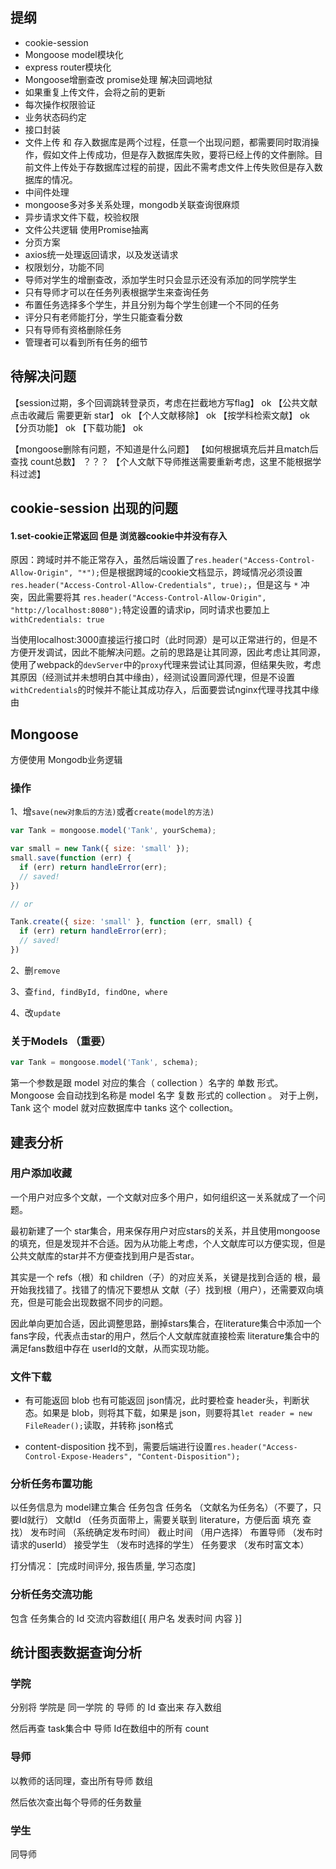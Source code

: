 ## 提纲
* cookie-session
* Mongoose model模块化
* express router模块化
* Mongoose增删查改 promise处理 解决回调地狱
* 如果重复上传文件，会将之前的更新
* 每次操作权限验证
* 业务状态码约定
* 接口封装
* 文件上传 和 存入数据库是两个过程，任意一个出现问题，都需要同时取消操作，假如文件上传成功，但是存入数据库失败，要将已经上传的文件删除。目前文件上传处于存数据库过程的前提，因此不需考虑文件上传失败但是存入数据库的情况。
* 中间件处理
* mongoose多对多关系处理，mongodb关联查询很麻烦
* 异步请求文件下载，校验权限
* 文件公共逻辑 使用Promise抽离
* 分页方案
* axios统一处理返回请求，以及发送请求
* 权限划分，功能不同
* 导师对学生的增删查改，添加学生时只会显示还没有添加的同学院学生
* 只有导师才可以在任务列表根据学生来查询任务
* 布置任务选择多个学生，并且分别为每个学生创建一个不同的任务
* 评分只有老师能打分，学生只能查看分数
* 只有导师有资格删除任务
* 管理者可以看到所有任务的细节


## 待解决问题

【session过期，多个回调跳转登录页，考虑在拦截地方写flag】 ok
【公共文献 点击收藏后 需要更新 star】 ok
【个人文献移除】 ok
【按学科检索文献】 ok
【分页功能】 ok
【下载功能】 ok

【mongoose删除有问题，不知道是什么问题】
【如何根据填充后并且match后 查找 count总数】 ？？？
【个人文献下导师推送需要重新考虑，这里不能根据学科过滤】




## cookie-session 出现的问题

#### 1.set-cookie正常返回 但是 浏览器cookie中并没有存入

原因：跨域时并不能正常存入，虽然后端设置了`res.header("Access-Control-Allow-Origin", "*");`但是根据跨域的cookie文档显示，跨域情况必须设置`res.header("Access-Control-Allow-Credentials", true);`，但是这与 `*` 冲突，因此需要将其 `res.header("Access-Control-Allow-Origin", "http://localhost:8080");`特定设置的请求ip，同时请求也要加上`withCredentials: true`

当使用localhost:3000直接运行接口时（此时同源）是可以正常进行的，但是不方便开发调试，因此不能解决问题。之前的思路是让其同源，因此考虑让其同源，使用了webpack的`devServer`中的`proxy`代理来尝试让其同源，但结果失败，考虑其原因（经测试并未想明白其中缘由），经测试设置同源代理，但是不设置`withCredentials`的时候并不能让其成功存入，后面要尝试nginx代理寻找其中缘由


## Mongoose

方便使用 Mongodb业务逻辑

### 操作

1、增`save(new对象后的方法)`或者`create(model的方法)`

```js
var Tank = mongoose.model('Tank', yourSchema);

var small = new Tank({ size: 'small' });
small.save(function (err) {
  if (err) return handleError(err);
  // saved!
})

// or

Tank.create({ size: 'small' }, function (err, small) {
  if (err) return handleError(err);
  // saved!
})
```

2、删`remove`

3、查`find, findById, findOne, where`

4、改`update`

### 关于Models （重要）

```js
var Tank = mongoose.model('Tank', schema);
```

第一个参数是跟 model 对应的集合（ collection ）名字的 单数 形式。 Mongoose 会自动找到名称是 model 名字 复数 形式的 collection 。 对于上例，Tank 这个 model 就对应数据库中 tanks 这个 collection。



## 建表分析

### 用户添加收藏

一个用户对应多个文献，一个文献对应多个用户，如何组织这一关系就成了一个问题。

最初新建了一个 star集合，用来保存用户对应stars的关系，并且使用mongoose的填充，但是发现并不合适。因为从功能上考虑，个人文献库可以方便实现，但是公共文献库的star并不方便查找到用户是否star。

其实是一个 refs（根）和 children（子）的对应关系，关键是找到合适的 根，最开始我找错了。找错了的情况下要想从 文献（子）找到根（用户），还需要双向填充，但是可能会出现数据不同步的问题。

因此单向更加合适，因此调整思路，删掉stars集合，在literature集合中添加一个fans字段，代表点击star的用户，然后个人文献库就直接检索 literature集合中的 满足fans数组中存在 userId的文献，从而实现功能。



### 文件下载

* 有可能返回 blob 也有可能返回 json情况，此时要检查 header头，判断状态。如果是 blob，则将其下载，如果是 json，则要将其`let reader = new FileReader();`读取，并转称 json格式

* content-disposition 找不到，需要后端进行设置`res.header("Access-Control-Expose-Headers", "Content-Disposition");`


### 分析任务布置功能

以任务信息为 model建立集合
任务包含
任务名 （文献名为任务名）（不要了，只要Id就行）
文献Id  （任务页面带上，需要关联到 literature，方便后面 填充 查找）
发布时间 （系统确定发布时间）
截止时间 （用户选择）
布置导师  （发布时请求的userId）
接受学生 （发布时选择的学生）
任务要求  （发布时富文本）

打分情况： [完成时间评分, 报告质量, 学习态度]


### 分析任务交流功能

包含
任务集合的 Id
交流内容数组[{
  用户名
  发表时间
  内容
}]


## 统计图表数据查询分析

### 学院
分别将 学院是 同一学院 的 导师 的 Id 查出来 存入数组

然后再查 task集合中 导师 Id在数组中的所有 count

### 导师

以教师的话同理，查出所有导师 数组

然后依次查出每个导师的任务数量

### 学生 

同导师

